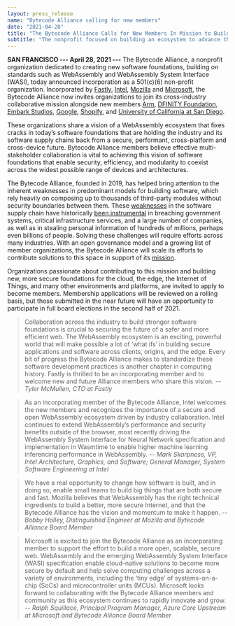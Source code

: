 ```yaml
---
layout: press_release
name: "Bytecode Alliance calling for new members"
date: "2021-04-28"
title: "The Bytecode Alliance Calls for New Members In Mission to Build Safer Software Foundations for the Internet"
subtitle: "The nonprofit focused on building an ecosystem to advance the unique advantages of WebAssembly is seeking new members"
---
```


**SAN FRANCISCO --- April 28, 2021 ---** The Bytecode Alliance, a nonprofit organization dedicated to creating new software foundations, building on standards such as WebAssembly and WebAssembly System Interface (WASI), today announced incorporation as a 501(c)(6) non-profit organization. Incorporated by [Fastly](https://fastly.com), [Intel](https://www.intel.com/content/www/us/en/homepage.html), [Mozilla](https://www.mozilla.org/en-US/) and [Microsoft](https://www.microsoft.com/en-us/), the Bytecode Alliance now invites organizations to join its cross-industry collaborative mission alongside new members [Arm](https://www.arm.com/), [DFINITY Foundation](https://dfinity.org/), [Embark Studios](https://www.embark-studios.com/), [Google](https://research.google.com/), [Shopify](https://shopify.engineering/), and [University of California at San Diego](https://ucsd.edu/).

These organizations share a vision of a WebAssembly ecosystem that fixes cracks in today’s software foundations that are holding the industry and its software supply chains back from a secure, performant, cross-platform and cross-device future. Bytecode Alliance members believe effective multi-stakeholder collaboration is vital to achieving this vision of software foundations that enable security, efficiency, and modularity to coexist across the widest possible range of devices and architectures.

The Bytecode Alliance, founded in 2019, has helped bring attention to the inherent weaknesses in predominant models for building software, which rely heavily on composing up to thousands of third-party modules without security boundaries between them. These [weaknesses](https://www.dni.gov/files/NCSC/documents/supplychain/Software_Supply_Chain_Attacks.pdf) in the software supply chain have historically [been instrumental](https://en.wikipedia.org/wiki/Supply_chain_attack) in breaching government systems, critical infrastructure services, and a large number of companies, as well as in stealing personal information of hundreds of millions, perhaps even billions of people. Solving these challenges will require efforts across many industries. With an open governance model and a growing list of member organizations, the Bytecode Alliance will scale its efforts to contribute solutions to this space in support of its [mission](/mission).

Organizations passionate about contributing to this mission and building new, more secure foundations for the cloud, the edge, the Internet of Things, and many other environments and platforms, are invited to apply to become members. Membership applications will be reviewed on a rolling basis, but those submitted in the near future will have an opportunity to participate in full board elections in the second half of 2021.

<blockquote>
Collaboration across the industry to build stronger software foundations is crucial to securing the future of a safer and more efficient web. The WebAssembly ecosystem is an exciting, powerful world that will make possible a lot of ‘what ifs’ in building secure applications and software across clients, origins, and the edge. Every bit of progress the Bytecode Alliance makes to standardize these software development practices is another chapter in computing history. Fastly is thrilled to be an incorporating member and to welcome new and future Alliance members who share this vision.
<cite>-- Tyler McMullen, CTO at Fastly</cite>
</blockquote>

<blockquote>
As an incorporating member of the Bytecode Alliance, Intel welcomes the new members and recognizes the importance of a secure and open WebAssembly ecosystem driven by industry collaboration. Intel continues to extend WebAssembly’s performance and security benefits outside of the browser, most recently driving the WebAssembly System Interface for Neural Network specification and implementation in Wasmtime to enable higher machine learning inferencing performance in WebAssembly.
<cite>-- Mark Skarpness, VP, Intel Architecture, Graphics, and Software; General Manager, System Software Engineering at Intel</cite>
</blockquote>

<blockquote>
We have a real opportunity to change how software is built, and in doing so, enable small teams to build big things that are both secure and fast. Mozilla believes that WebAssembly has the right technical ingredients to build a better, more secure Internet, and that the Bytecode Alliance has the vision and momentum to make it happen.
<cite>-- Bobby Holley, Distinguished Engineer at Mozilla and Bytecode Alliance Board Member</cite>
</blockquote>

<blockquote>
Microsoft is excited to join the Bytecode Alliance as an incorporating member to support the effort to build a more open, scalable, secure web. WebAssembly and the emerging WebAssembly System Interface (WASI) specification enable cloud-native solutions to become more secure by default and help solve computing challenges across a variety of environments, including the ‘tiny edge’ of systems-on-a-chip (SoCs) and microcontroller units (MCUs). Microsoft looks forward to collaborating with the Bytecode Alliance members and community as this ecosystem continues to rapidly innovate and grow.
<cite>-- Ralph Squillace, Principal Program Manager, Azure Core Upstream at Microsoft and Bytecode Alliance Board Member</cite>
</blockquote>
